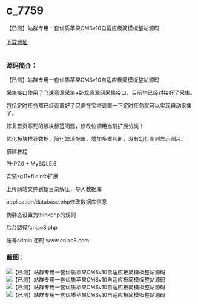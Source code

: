 # c_7759
【已测】站群专用一套优质苹果CMSv10自适应极简模板整站源码
<br/></br>
[下载地址](https://www.uuid2.com/7759.html "下载地址")
<br/></br>
<h3>源码简介：</h3>
<p>【已测】站群专用一套优质苹果CMSv10自适应极简模板整站源码<p>
<p>采集接口使用了飞速资源采集+卧龙资源网采集接口，目前均已经对接好了采集。<p>
<p>包括定时任务都已经设置好了只需在宝塔设置一下定时任务就可以实现自动采集了。<p>
<p>修复首页写死的板块标签问题，修改位调用当前扩展分类！<p>
<p>优化板块推荐数据，简化繁琐配置，增加多重判断，没有幻灯图则显示图片。<p>
<p>搭建教程<p>
<p>PHP7.0 + MySQL5.6<p>
<p>安装sg11+fileinfo扩展<p>
<p>上传网站文件到根目录解压，导入数据库<p>
<p>application/database.php修改数据库信息<p>
<p>伪静态设置为thinkphp的规则<p>
<p>后台路径/cniao8.php<p>
<p>账号admin 密码 www.cniao8.com<p>
<h3>截图：</h3>
<img src="https://www.uuid2.com/wp-content/uploads/img/uimage/74871648785502.jpg" alt="【已测】站群专用一套优质苹果CMSv10自适应极简模板整站源码"><img src="https://www.uuid2.com/wp-content/uploads/img/uimage/31531648785517.jpg" alt="【已测】站群专用一套优质苹果CMSv10自适应极简模板整站源码"><img src="https://www.uuid2.com/wp-content/uploads/img/uimage/88241648785530.jpg" alt="【已测】站群专用一套优质苹果CMSv10自适应极简模板整站源码"><img src="https://www.uuid2.com/wp-content/uploads/img/uimage/71081648785537.jpg" alt="【已测】站群专用一套优质苹果CMSv10自适应极简模板整站源码">
